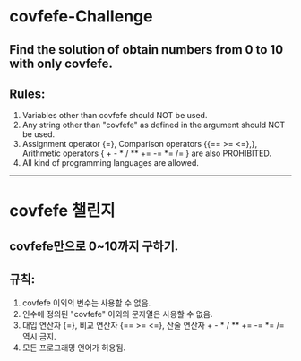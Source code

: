 # covfefe-Challenge
Find the solution of obtain numbers from 0 to 10 with only covfefe.
---

Rules:
----------
 1. Variables other than covfefe should NOT be used.
 2. Any string other than "covfefe" as defined in the argument should NOT be used.
 3. Assignment operator {=}, Comparison operators {{== >= <=},}, Arithmetic operators { + - * / \** += -= *= /= } are also PROHIBITED.
 4. All kind of programming languages are allowed.


----------
# covfefe 챌린지
covfefe만으로 0~10까지 구하기.
---

규칙:
----------
 1. covfefe 이외의 변수는 사용할 수 없음.
 2. 인수에 정의된 "covfefe" 이외의 문자열은 사용할 수 없음.
 3. 대입 연산자 {=}, 비교 연산자 {== >= <=}, 산술 연산자 + - * / \** += -= *= /= 역시 금지.
 4. 모든 프로그래밍 언어가 허용됨.
